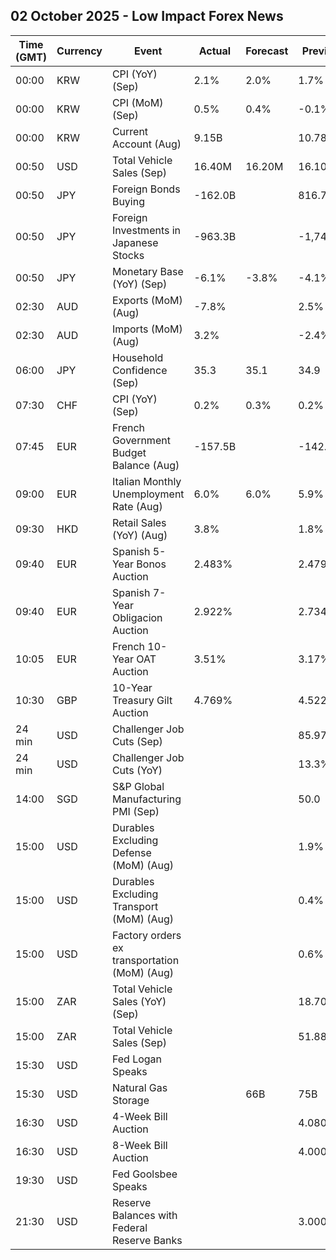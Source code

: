 ## 02 October 2025 - Low Impact Forex News

| Time (GMT) | Currency | Event | Actual | Forecast | Previous |
|------|----------|-------|--------|----------|----------|
| 00:00 | KRW | CPI (YoY) (Sep) | 2.1% | 2.0% | 1.7% |
| 00:00 | KRW | CPI (MoM) (Sep) | 0.5% | 0.4% | -0.1% |
| 00:00 | KRW | Current Account (Aug) | 9.15B |  | 10.78B |
| 00:50 | USD | Total Vehicle Sales (Sep) | 16.40M | 16.20M | 16.10M |
| 00:50 | JPY | Foreign Bonds Buying | -162.0B |  | 816.7B |
| 00:50 | JPY | Foreign Investments in Japanese Stocks | -963.3B |  | -1,747.1B |
| 00:50 | JPY | Monetary Base (YoY) (Sep) | -6.1% | -3.8% | -4.1% |
| 02:30 | AUD | Exports (MoM) (Aug) | -7.8% |  | 2.5% |
| 02:30 | AUD | Imports (MoM) (Aug) | 3.2% |  | -2.4% |
| 06:00 | JPY | Household Confidence (Sep) | 35.3 | 35.1 | 34.9 |
| 07:30 | CHF | CPI (YoY) (Sep) | 0.2% | 0.3% | 0.2% |
| 07:45 | EUR | French Government Budget Balance (Aug) | -157.5B |  | -142.0B |
| 09:00 | EUR | Italian Monthly Unemployment Rate (Aug) | 6.0% | 6.0% | 5.9% |
| 09:30 | HKD | Retail Sales (YoY) (Aug) | 3.8% |  | 1.8% |
| 09:40 | EUR | Spanish 5-Year Bonos Auction | 2.483% |  | 2.479% |
| 09:40 | EUR | Spanish 7-Year Obligacion Auction | 2.922% |  | 2.734% |
| 10:05 | EUR | French 10-Year OAT Auction | 3.51% |  | 3.17% |
| 10:30 | GBP | 10-Year Treasury Gilt Auction | 4.769% |  | 4.522% |
| 24 min | USD | Challenger Job Cuts (Sep) |  |  | 85.979K |
| 24 min | USD | Challenger Job Cuts (YoY) |  |  | 13.3% |
| 14:00 | SGD | S&P Global Manufacturing PMI (Sep) |  |  | 50.0 |
| 15:00 | USD | Durables Excluding Defense (MoM) (Aug) |  |  | 1.9% |
| 15:00 | USD | Durables Excluding Transport (MoM) (Aug) |  |  | 0.4% |
| 15:00 | USD | Factory orders ex transportation (MoM) (Aug) |  |  | 0.6% |
| 15:00 | ZAR | Total Vehicle Sales (YoY) (Sep) |  |  | 18.70% |
| 15:00 | ZAR | Total Vehicle Sales (Sep) |  |  | 51.88K |
| 15:30 | USD | Fed Logan Speaks |  |  |  |
| 15:30 | USD | Natural Gas Storage |  | 66B | 75B |
| 16:30 | USD | 4-Week Bill Auction |  |  | 4.080% |
| 16:30 | USD | 8-Week Bill Auction |  |  | 4.000% |
| 19:30 | USD | Fed Goolsbee Speaks |  |  |  |
| 21:30 | USD | Reserve Balances with Federal Reserve Banks |  |  | 3.000T |

